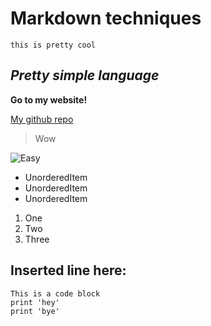 # Markdown techniques #

`this is pretty cool`

## *Pretty simple language* ##

**Go to my website!**

[My github repo](https://github.com/alexlee39/cse15l-lab-reports)

> Wow

![Easy](https://www.google.com/url?sa=i&url=https%3A%2F%2Fdepositphotos.com%2F80948524%2Fstock-photo-person-with-easy-button.html&psig=AOvVaw3qao_8rJuBYfUR8sxvNqgy&ust=1649526518072000&source=images&cd=vfe&ved=0CAoQjRxqFwoTCJiP1uKQhfcCFQAAAAAdAAAAABAJ)

* UnorderedItem
* UnorderedItem
* UnorderedItem

1. One
2. Two
3. Three

Inserted line here:
---

```
This is a code block
print 'hey'
print 'bye'
```
